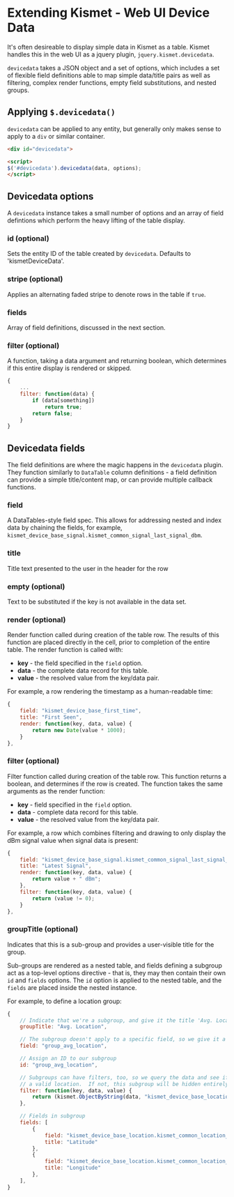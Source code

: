 # Extending Kismet - Web UI Device Data

It's often desireable to display simple data in Kismet as a table.  Kismet handles this in the web UI as a jquery plugin, `jquery.kismet.devicedata`.

`devicedata` takes a JSON object and a set of options, which includes a set of flexible field definitions able to map simple data/title pairs as well as filtering, complex render functions, empty field substitutions, and nested groups.

## Applying `$.devicedata()`

`devicedata` can be applied to any entity, but generally only makes sense to apply to a `div` or similar container.

```html
<div id="devicedata">

<script>
$('#devicedata').devicedata(data, options);
</script>
```

## Devicedata options

A `devicedata` instance takes a small number of options and an array of field defintions which perform the heavy lifting of the table display.

### id (optional)

Sets the entity ID of the table created by `devicedata`.  Defaults to 'kismetDeviceData'.

### stripe (optional)

Applies an alternating faded stripe to denote rows in the table if `true`.

### fields

Array of field definitions, discussed in the next section.

### filter (optional)

A function, taking a data argument and returning boolean, which determines if this entire display is rendered or skipped.

```javascript
{
    ...
    filter: function(data) {
        if (data[something])
            return true;
        return false;
    }
}
```

## Devicedata fields

The field definitions are where the magic happens in the `devicedata` plugin.  They function similarly to `DataTable` column definitions - a field definition can provide a simple title/content map, or can provide multiple callback functions.

### field

A DataTables-style field spec.  This allows for addressing nested and index data by chaining the fields, for example, `kismet_device_base_signal.kismet_common_signal_last_signal_dbm`.

### title

Title text presented to the user in the header for the row

### empty (optional)

Text to be substituted if the key is not available in the data set.

### render (optional)

Render function called during creation of the table row.  The results of this function are placed directly in the cell, prior to completion of the entire table.  The render function is called with:

* **key** - the field specified in the `field` option.
* **data** - the complete data record for this table.
* **value** - the resolved value from the key/data pair.

For example, a row rendering the timestamp as a human-readable time:
```javascript
{
    field: "kismet_device_base_first_time",
    title: "First Seen",
    render: function(key, data, value) {
        return new Date(value * 1000);
    }
},
```

### filter (optional)

Filter function called during creation of the table row.  This function returns a boolean, and determines if the row is created.  The function takes the same arguments as the render function:

* **key** - field specified in the `field` option.
* **data** - complete data record for this table.
* **value** - the resolved value from the key/data pair.

For example, a row which combines filtering and drawing to only display the dBm signal value when signal data is present:

```javascript
{
    field: "kismet_device_base_signal.kismet_common_signal_last_signal_dbm",
    title: "Latest Signal",
    render: function(key, data, value) {
        return value + " dBm";
    },
    filter: function(key, data, value) {
        return (value != 0);
    }
},
```

### groupTitle (optional)

Indicates that this is a sub-group and provides a user-visible title for the group.

Sub-groups are rendered as a nested table, and fields defining a subgroup act as a top-level options directive - that is, they may then contain their own `id` and `fields` options.  The `id` option is applied to the nested table, and the `fields` are placed inside the nested instance.

For example, to define a location group:

```javascript
{
    // Indicate that we're a subgroup, and give it the title 'Avg. Location'
    groupTitle: "Avg. Location",

    // The subgroup doesn't apply to a specific field, so we give it a junk value
    field: "group_avg_location",

    // Assign an ID to our subgroup
    id: "group_avg_location",

    // Subgroups can have filters, too, so we query the data and see if we have
    // a valid location.  If not, this subgroup will be hidden entirely
    filter: function(key, data, value) {
        return (kismet.ObjectByString(data, "kismet_device_base_location.kismet_common_location_avg_loc.kismet_common_location_valid") == 1);
    },

    // Fields in subgroup
    fields: [
        {
            field: "kismet_device_base_location.kismet_common_location_avg_loc.kismet_common_location_lat",
            title: "Latitude"
        },
        {
            field: "kismet_device_base_location.kismet_common_location_avg_loc.kismet_common_location_lon",
            title: "Longitude"
        },
    ],
}

```

